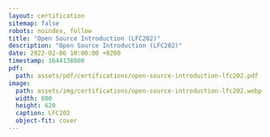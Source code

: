 ```yaml
---
layout: certification
sitemap: false
robots: noindex, follow
title: "Open Source Introduction (LFC202)"
description: "Open Source Introduction (LFC202)"
date: 2022-02-06 10:00:00 +0200
timestamp: 1644138000
pdf:
  path: assets/pdf/certifications/open-source-introduction-lfc202.pdf
image:
  path: assets/img/certifications/open-source-introduction-lfc202.webp
  width: 800
  height: 620
  caption: LFC202
  object-fit: cover
---
```

